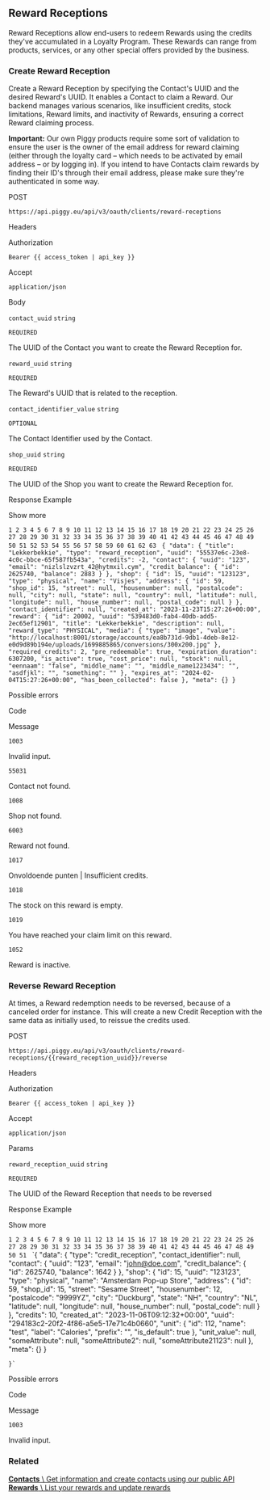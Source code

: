## Reward Receptions

Reward Receptions allow end-users to redeem Rewards using the credits they've accumulated in a Loyalty Program. These Rewards can range from products, services, or any other special offers provided by the business.

### Create Reward Reception

Create a Reward Reception by specifying the Contact's UUID and the desired Reward's UUID. It enables a Contact to claim a Reward. Our backend manages various scenarios, like insufficient credits, stock limitations, Reward limits, and inactivity of Rewards, ensuring a correct Reward claiming process.

**Important:** Our own Piggy products require some sort of validation to ensure the user is the owner of the email address for reward claiming (either through the loyalty card – which needs to be activated by email address – or by logging in). If you intend to have Contacts claim rewards by finding their ID's through their email address, please make sure they're authenticated in some way.

POST

`https://api.piggy.eu/api/v3/oauth/clients/reward-receptions`

Headers

Authorization

`Bearer {{ access_token | api_key }}`

Accept

`application/json`

Body

`contact_uuid` `string`

`REQUIRED`

The UUID of the Contact you want to create the Reward Reception for.

`reward_uuid` `string`

`REQUIRED`

The Reward's UUID that is related to the reception.

`contact_identifier_value` `string`

`OPTIONAL`

The Contact Identifier used by the Contact.

`shop_uuid` `string`

`REQUIRED`

The UUID of the Shop you want to create the Reward Reception for.

Response Example

Show more

`1
2
3
4
5
6
7
8
9
10
11
12
13
14
15
16
17
18
19
20
21
22
23
24
25
26
27
28
29
30
31
32
33
34
35
36
37
38
39
40
41
42
43
44
45
46
47
48
49
50
51
52
53
54
55
56
57
58
59
60
61
62
63
` `{
    "data": {
        "title": "Lekkerbekkie",
        "type": "reward_reception",
        "uuid": "55537e6c-23e8-4c0c-bbce-65f587fb543a",
        "credits": -2,
        "contact": {
            "uuid": "123",
            "email": "nizlslzvzrt_42@hytmxil.cym",
            "credit_balance": {
                "id": 2625740,
                "balance": 2883
            }
        },
        "shop": {
            "id": 15,
            "uuid": "123123",
            "type": "physical",
            "name": "Visjes",
            "address": {
                "id": 59,
                "shop_id": 15,
                "street": null,
                "housenumber": null,
                "postalcode": null,
                "city": null,
                "state": null,
                "country": null,
                "latitude": null,
                "longitude": null,
                "house_number": null,
                "postal_code": null
            }
        },
        "contact_identifier": null,
        "created_at": "2023-11-23T15:27:26+00:00",
        "reward": {
            "id": 20002,
            "uuid": "539483d0-fab4-40db-add5-2ec65ef12901",
            "title": "Lekkerbekkie",
            "description": null,
            "reward_type": "PHYSICAL",
            "media": {
                "type": "image",
                "value": "http://localhost:8001/storage/accounts/ea8b731d-9db1-4deb-8e12-e0d9d89b194e/uploads/1699885865/conversions/300x200.jpg"
            },
            "required_credits": 2,
            "pre_redeemable": true,
            "expiration_duration": 6307200,
            "is_active": true,
            "cost_price": null,
            "stock": null,
            "eennaam": "false",
            "middle_name": "",
            "middle_name1223434": "",
            "asdfjkl": "",
            "something": ""
        },
        "expires_at": "2024-02-04T15:27:26+00:00",
        "has_been_collected": false
    },
    "meta": {}
}`

Possible errors

Code

Message

`1003`

Invalid input.

`55031`

Contact not found.

`1008`

Shop not found.

`6003`

Reward not found.

`1017`

Onvoldoende punten \| Insufficient credits.

`1018`

The stock on this reward is empty.

`1019`

You have reached your claim limit on this reward.

`1052`

Reward is inactive.

### Reverse Reward Reception

At times, a Reward redemption needs to be reversed, because of a canceled order for instance. This will create a new Credit Reception with the same data as initially used, to reissue the credits used.

POST

`https://api.piggy.eu/api/v3/oauth/clients/reward-receptions/{{reward_reception_uuid}}/reverse`

Headers

Authorization

`Bearer {{ access_token | api_key }}`

Accept

`application/json`

Params

`reward_reception_uuid` `string`

`REQUIRED`

The UUID of the Reward Reception that needs to be reversed

Response Example

Show more

`1
2
3
4
5
6
7
8
9
10
11
12
13
14
15
16
17
18
19
20
21
22
23
24
25
26
27
28
29
30
31
32
33
34
35
36
37
38
39
40
41
42
43
44
45
46
47
48
49
50
51
` `{
            "data": {
                "type": "credit_reception",
                "contact_identifier": null,
                "contact": {
                    "uuid": "123",
                    "email": "john@doe.com",
                    "credit_balance": {
                        "id": 2625740,
                        "balance": 1642
                    }
                },
                "shop": {
                    "id": 15,
                    "uuid": "123123",
                    "type": "physical",
                    "name": "Amsterdam Pop-up Store",
                    "address": {
                        "id": 59,
                        "shop_id": 15,
                        "street": "Sesame Street",
                        "housenumber": 12,
                        "postalcode": "9999YZ",
                        "city": "Duckburg",
                        "state": "NH",
                        "country": "NL",
                        "latitude": null,
                        "longitude": null,
                        "house_number": null,
                        "postal_code": null
                    }
                },
                "credits": 10,
                "created_at": "2023-11-06T09:12:32+00:00",
                "uuid": "294183c2-20f2-4f86-a5e5-17e71c4b0660",
                "unit": {
                    "id": 112,
                    "name": "test",
                    "label": "Calories",
                    "prefix": "",
                    "is_default": true
                },
                "unit_value": null,
                "someAttribute": null,
                "someAttribute2": null,
                "someAttribute21123": null
            },
            "meta": {}
        }

    }`

Possible errors

Code

Message

`1003`

Invalid input.

### Related

[**Contacts** \\
Get information and create contacts using our public API](https://docs.piggy.eu/v3/oauth/contacts) [**Rewards** \\
List your rewards and update rewards](https://docs.piggy.eu/v3/oauth/rewards)
